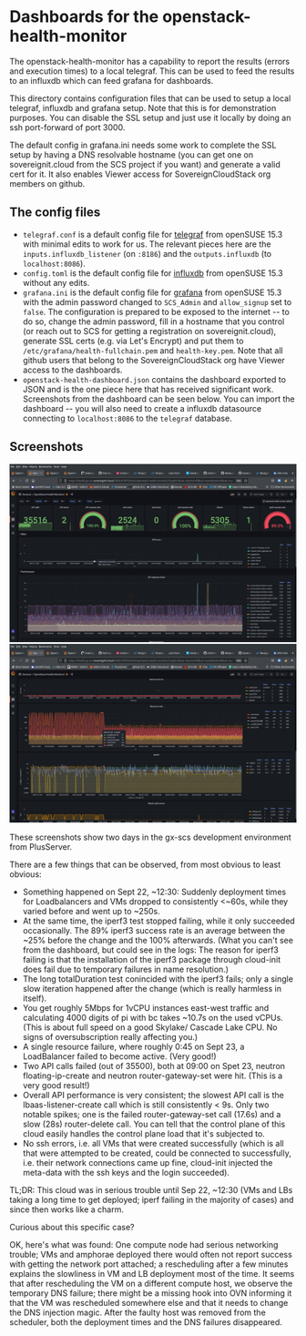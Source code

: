 # Dashboards for the openstack-health-monitor

The openstack-health-monitor has a capability to report the results (errors
and execution times) to a local telegraf. This can be used to feed the results
to an influxdb which can feed grafana for dashboards.

This directory contains configuration files that can be used to setup a local
telegraf, influxdb and grafana setup. Note that this is for demonstration
purposes. You can disable the SSL setup and just use it locally by doing
an ssh port-forward of port 3000.

The default config in grafana.ini needs some work to complete the SSL setup
by having a DNS resolvable hostname (you can get one on sovereignit.cloud
from the SCS project if you want) and generate a valid cert for it.
It also enables Viewer access for SovereignCloudStack org members on github.

## The config files

* `telegraf.conf` is a default config file for [telegraf](https://www.influxdata.com/time-series-platform/telegraf/)
  from openSUSE 15.3 with minimal edits to work for us. The relevant pieces here are the
  `inputs.influxdb_listener` (on `:8186`) and the `outputs.influxdb` (to `localhost:8086`).
* `config.toml` is the default config file for [influxdb](https://www.influxdata.com/time-series-platform/)
  from openSUSE 15.3 without any edits.
* `grafana.ini` is the default config file for [grafana](https://grafana.com/)
  from openSUSE 15.3 with the admin password changed to `SCS_Admin` and `allow_signup` set to `false`.
  The configuration is prepared to be exposed to the internet -- to do so, change the admin password,
  fill in a hostname that you control (or reach out to SCS for getting a registration on sovereignit.cloud),
  generate SSL certs (e.g. via Let's Encrypt) and put them to `/etc/grafana/health-fullchain.pem`
  and `health-key.pem`. Note that all github users that belong to the SovereignCloudStack org
  have Viewer access to the dashboards.
* `openstack-health-dashboard.json` contains the dashboard exported to JSON and is the one piece here
  that has received significant work. Screenshots from the dashboard can be seen below. You can import
  the dashboard -- you will also need to create a influxdb datasource connecting to `localhost:8086` to
  the `telegraf` database.

## Screenshots

![](oshm-grafana-gxscs-20220923-1.png)
![](oshm-grafana-gxscs-20220923-2.png)

These screenshots show two days in the gx-scs development environment from PlusServer.

There are a few things that can be observed, from most obvious to least obvious:

* Something happened on Sept 22, ~12:30: Suddenly deployment times for Loadbalancers and
  VMs dropped to consistently <~60s, while they varied before and went up to ~250s.
* At the same time, the iperf3 test stopped failing, while it only succeeded occasionally.
  The 89% iperf3 success rate is an average between the ~25% before the change and the 100%
  afterwards.
  (What you can't see from the dashboard, but could see in the logs: The reason for iperf3
   failing is that the installation of the iperf3 package through cloud-init does fail due
   to temporary failures in name resolution.)
* The long totalDuration test conincided with the iperf3 fails; only a single slow iteration
  happened after the change (which is really harmless in itself).
* You get roughly 5Mbps for 1vCPU instances east-west traffic and calculating 4000 digits
  of pi with bc takes ~10.7s on the used vCPUs. (This is about full speed on a good Skylake/
  Cascade Lake CPU. No signs of oversubscription really affecting you.)
* A single resource failure, where roughly 0:45 on Sept 23, a LoadBalancer failed to become
  active. (Very good!)
* Two API calls failed (out of 35500), both at 09:00 on Spet 23, neutron floating-ip-create
  and neutron router-gateway-set were hit. (This is a very good result!)
* Overall API performance is very consistent; the slowest API call is the lbaas-listener-create
  call which is still consistently < 9s. Only two notable spikes; one is the failed router-gateway-set
  call (17.6s) and a slow (28s) router-delete call. You can tell that the control plane of
  this cloud easily handles the control plane load that it's subjected to.
* No ssh errors, i.e. all VMs that were created successfully (which is all that were attempted
  to be created, could be connected to successfully, i.e. their network connections came
  up fine, cloud-init injected the meta-data with the ssh keys and the login succeeded).

TL;DR: This cloud was in serious trouble until Sep 22, ~12:30 (VMs and LBs taking a long
time to get deployed; iperf failing in the majority of cases) and since then works like
a charm.

Curious about this specific case?

OK, here's what was found: One compute node had serious networking trouble; VMs and
amphorae deployed there would often not report success with getting the network
port attached; a rescheduling after a few minutes explains the slowliness in VM
and LB deployment most of the time. It seems that after rescheduling the VM on
a different compute host, we observe the temporary DNS failure; there might be
a missing hook into OVN informing it that the VM was rescheduled somewhere else
and that it needs to change the DNS injection magic.
After the faulty host was removed from the scheduler, both the deployment times
and the DNS failures disappeared.
